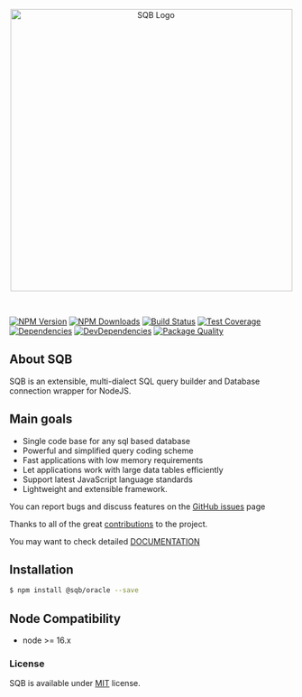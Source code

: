 <p style="text-align:center">
  <img src="https://user-images.githubusercontent.com/3836517/32965280-1a2b63ce-cbe7-11e7-8ee1-ba47313503c5.png" width="500px" alt="SQB Logo"/>
</p>

<br>

[![NPM Version][npm-image]][npm-url]
[![NPM Downloads][downloads-image]][downloads-url]
[![Build Status][travis-image]][travis-url]
[![Test Coverage][coveralls-image]][coveralls-url]
[![Dependencies][dependencies-image]][dependencies-url]
[![DevDependencies][devdependencies-image]][devdependencies-url]
[![Package Quality][quality-image]][quality-url]

## About SQB

SQB is an extensible, multi-dialect SQL query builder and Database connection wrapper for NodeJS.

## Main goals

- Single code base for any sql based database
- Powerful and simplified query coding scheme
- Fast applications with low memory requirements
- Let applications work with large data tables efficiently
- Support latest JavaScript language standards
- Lightweight and extensible framework.

You can report bugs and discuss features on the [GitHub issues](https://github.com/sqbjs/sqb/issues) page

Thanks to all of the great [contributions](https://github.com/sqbjs/sqb/graphs/contributors) to the project.

You may want to check detailed [DOCUMENTATION](https://sqbjs.github.io/sqb/)

## Installation

```bash
$ npm install @sqb/oracle --save
```

## Node Compatibility

- node >= 16.x

### License

SQB is available under [MIT](LICENSE) license.

[npm-image]: https://img.shields.io/npm/v/@sqb/oracle.svg

[npm-url]: https://npmjs.org/package/@sqb/oracle

[travis-image]: https://img.shields.io/travis/sqbjs/@sqb/oracle/master.svg

[travis-url]: https://travis-ci.org/sqbjs/@sqb/oracle

[coveralls-image]: https://img.shields.io/coveralls/sqbjs/@sqb/oracle/master.svg

[coveralls-url]: https://coveralls.io/r/sqbjs/@sqb/oracle

[downloads-image]: https://img.shields.io/npm/dm/@sqb/oracle.svg

[downloads-url]: https://npmjs.org/package/@sqb/oracle

[gitter-image]: https://badges.gitter.im/sqbjs/@sqb/oracle.svg

[gitter-url]: https://gitter.im/sqbjs/@sqb/oracle?utm_source=badge&utm_medium=badge&utm_campaign=pr-badge&utm_content=badge

[dependencies-image]: https://david-dm.org/sqbjs/@sqb/oracle/status.svg

[dependencies-url]:https://david-dm.org/sqbjs/@sqb/oracle

[devdependencies-image]: https://david-dm.org/sqbjs/@sqb/oracle/dev-status.svg

[devdependencies-url]:https://david-dm.org/sqbjs/@sqb/oracle?type=dev

[quality-image]: http://npm.packagequality.com/shield/@sqb/oracle.png

[quality-url]: http://packagequality.com/#?package=@sqb/oracle
